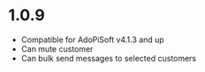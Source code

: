 1.0.9
===================
* Compatible for AdoPiSoft v4.1.3 and up
* Can mute customer
* Can bulk send messages to selected customers

